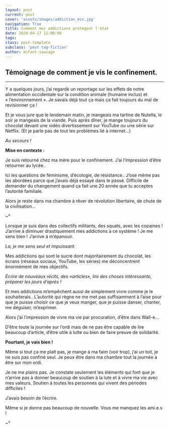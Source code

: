 ```yaml
---
layout: post
current: post
cover: 'assets/images/addiction_min.jpg'
navigation: True
title: Comment mes addictions protègent l'état
date: 2020-04-17 12:00:00
tags:
class: post-template
subclass: 'post tag-fiction'
author: enfant-sauvage
---
```


## Témoignage de comment je vis le confinement.

----

Y a quelques jours, j’ai regardé un reportage sur les effets de notre alimentation occidentale sur la condition animale (humaine inclus) et « l’environnement ». Je savais déjà tout ça mais ça fait toujours du mal de revisionner ça ! 

Et je vous jure que le lendemain matin, je mangeais ma tartine de Nutella, le soir je mangeais de la viande. Puis après dîner, je mange toujours du chocolat devant une vidéo divertissement sur YouTube ou une série sur Netflix. (Et je parle pas de tout les problèmes lié à internet...)

*Au secours !*

**Mise en contexte :** 

Je suis retourné chez ma mère pour le confinement. J’ai l’impression d’être retourner au lycée..

Ici les questions de féminisme, d’écologie, de résistance.. J’ose même pas les abordées parce que j’avais déjà essayé dans le passé. 
Difficile de demander du changement quand ça fait une 20 année que tu acceptes l’autorité familiale.

Alors je reste dans ma chambre à rêver de révolution libertaire, de chute de la civilisation… 

~°

Lorsque je suis dans des collectifs militants, des squats, avec les copaines ! 
J’arrive à diminuer drastiquement mes addictions à ce système ! 
Je me sens bien !
J’arrive à m’épanouir.

*La, je me sens seul et impuissant.* 

Mes addictions qui sont le sucre dont majoritairement du chocolat, les écrans (réseaux sociaux, YouTube, les séries) me déconcentrent énormément de mes objectifs.

*Écrire de nouveaux récits, des «articles», lire des choses intéressante, préparer les jours d’après !*

Et mes addictions m’empêchent aussi de simplement vivre comme je le souhaiterais..
L’autorité qui règne ne me met pas suffisamment à l’aise pour que je puisse choisir ce que je veux manger, que je puisse danser, chanter, me déguiser, m’exprimer.

Alors j’ai l’impression de vivre ma vie par procuration, d’être dans Wall-e… 

D’être toute la journée sur l’ordi mais de ne pas être capable de lire beaucoup d’article, d’être utile à lutte ou bien de faire preuve de solidarité.

**Pourtant, je vais bien !**

Même si tout ça me plaît pas, je mange à ma faim (voir trop), j’ai un toit, je ne suis pas confiné seul. Je peux être dans ma chambre tout la journée à être sur mon ordi.

Je ne me plains pas. Je constate seulement les éléments qui font que je n’arrive pas à donner beaucoup de soutien à la lute et à vivre ma vie avec mes valeurs.
Soutien à toutes les personnes qui vivent des périodes difficiles !

J’avais besoin de l’écrire.

Même si je donne pas beaucoup de nouvelle.
Vous me manquez les ami.e.s !

~°
